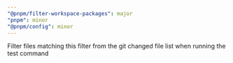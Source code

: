 ```yaml
---
"@pnpm/filter-workspace-packages": major
"pnpm": minor
"@pnpm/config": minor
---
```


Filter files matching this filter from the git changed file list when running the test command
